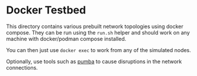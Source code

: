 Docker Testbed
==============

This directory contains various prebuilt network topologies using docker compose.
They can be run using the `run.sh` helper and should work on any machine with docker/podman compose installed.

You can then just use `docker exec` to work from any of the simulated nodes.

Optionally, use tools such as [pumba](https://github.com/alexei-led/pumba) to cause disruptions in the network connections.